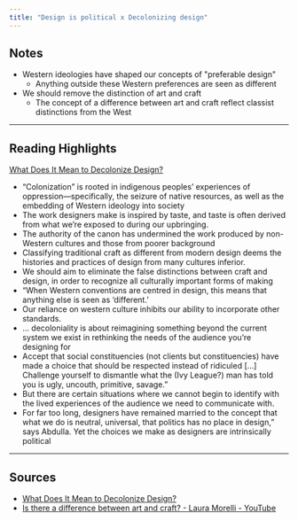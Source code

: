 ```yaml
---
title: "Design is political x Decolonizing design"
---
```


## Notes
- Western ideologies have shaped our concepts of "preferable design"
	- Anything outside these Western preferences are seen as different
- We should remove the distinction of art and craft
	- The concept of a difference between art and craft reflect classist distinctions from the West

---

## Reading Highlights
[What Does It Mean to Decolonize Design?](https://eyeondesign.aiga.org/what-does-it-mean-to-decolonize-design/)
- “Colonization” is rooted in indigenous peoples’ experiences of oppression—specifically, the seizure of native resources, as well as the embedding of Western ideology into society
- The work designers make is inspired by taste, and taste is often derived from what we’re exposed to during our upbringing.
- The authority of the canon has undermined the work produced by non-Western cultures and those from poorer background
- Classifying traditional craft as different from modern design deems the histories and practices of design from many cultures inferior.
- We should aim to eliminate the false distinctions between craft and design, in order to recognize all culturally important forms of making
- “When Western conventions are centred in design, this means that anything else is seen as ‘different.’
- Our reliance on western culture inhibits our ability to incorporate other standards.
- ... decoloniality is about reimagining something beyond the current system we exist in rethinking the needs of the audience you’re designing for
- Accept that social constituencies (not clients but constituencies) have made a choice that should be respected instead of ridiculed […] Challenge yourself to dismantle what the (Ivy League?) man has told you is ugly, uncouth, primitive, savage.”
- But there are certain situations where we cannot begin to identify with the lived experiences of the audience we need to communicate with.
- For far too long, designers have remained married to the concept that what we do is neutral, universal, that politics has no place in design,” says Abdulla. Yet the choices we make as designers are intrinsically political


---
## Sources
- [What Does It Mean to Decolonize Design?](https://eyeondesign.aiga.org/what-does-it-mean-to-decolonize-design/)
- [Is there a difference between art and craft? - Laura Morelli - YouTube](https://www.youtube.com/watch?v=tVdw60eCnJI)